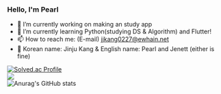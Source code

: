 ### Hello, I'm Pearl

- 🔭 I’m currently working on making an study app
- 🌱 I’m currently learning Python(studying DS & Algorithm) and Flutter!
- 📫 How to reach me: (E-mail) jjkang0227@ewhain.net
- 🍓 Korean name: Jinju Kang & English name: Pearl and Jenett (either is fine)

[![Solved.ac Profile](http://mazassumnida.wtf/api/v2/generate_badge?boj=pearl55)](https://solved.ac/pearl55/)<br>
<img src="https://github-readme-stats.vercel.app/api/top-langs/?username=Pearl-K&layout=compact"><br>
![Anurag's GitHub stats](https://github-readme-stats.vercel.app/api?username=Pearl-K&theme=rose_pine&show_icons=true)<br>


